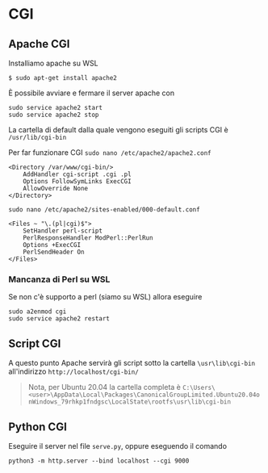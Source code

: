 # CGI

## Apache CGI

Installiamo apache su WSL

```
$ sudo apt-get install apache2
```
È possibile avviare e fermare il server apache con
```
sudo service apache2 start
sudo service apache2 stop
```

La cartella di default dalla quale vengono eseguiti gli scripts CGI è `/usr/lib/cgi-bin `

Per far funzionare CGI `sudo nano /etc/apache2/apache2.conf`

```
<Directory /var/www/cgi-bin/>
    AddHandler cgi-script .cgi .pl
    Options FollowSymLinks ExecCGI
    AllowOverride None
</Directory>
```
`sudo nano /etc/apache2/sites-enabled/000-default.conf`

```
<Files ~ "\.(pl|cgi)$">
    SetHandler perl-script
    PerlResponseHandler ModPerl::PerlRun
    Options +ExecCGI
    PerlSendHeader On
</Files>
```

### Mancanza di Perl su WSL

Se non c'è supporto a perl (siamo su WSL) allora eseguire

```
sudo a2enmod cgi
sudo service apache2 restart
```

## Script CGI

A questo punto Apache servirà gli script sotto la cartella `\usr\lib\cgi-bin` all'indirizzo `http://localhost/cgi-bin/`

> Nota, per Ubuntu 20.04 la cartella completa è `C:\Users\<user>\AppData\Local\Packages\CanonicalGroupLimited.Ubuntu20.04onWindows_79rhkp1fndgsc\LocalState\rootfs\usr\lib\cgi-bin`

## Python CGI

Eseguire il server nel file `serve.py`, oppure eseguendo il comando

```
python3 -m http.server --bind localhost --cgi 9000
```

